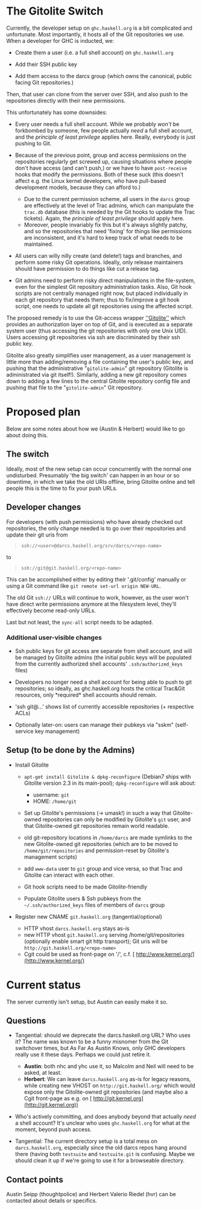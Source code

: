 # The Gitolite Switch


Currently, the developer setup on `ghc.haskell.org` is a bit complicated and unfortunate. Most importantly, it hosts all of the Git repositories we use. When a developer for GHC is inducted, we:

- Create them a user (i.e. a full shell account) on `ghc.haskell.org`

- Add their SSH public key

- Add them access to the darcs group (which owns the canonical, public facing Git repositories.)


Then, that user can clone from the server over SSH, and also push to the repositories directly with their new permissions.


This unfortunately has some downsides:

- Every user needs a full shell account. While we probably *won't* be forkbombed by someone, few people actually *need* a full shell account, and the *principle of least privilege* applies here. Really, everybody is just pushing to Git.

- Because of the previous point, group and access permissions on the repositories regularly get screwed up, causing situations where people don't have access (and can't push,) or we have to have `post-receive` hooks that modify the permissions. Both of these suck (this doesn't affect e.g. the Linux kernel developers, who have pull-based development models, because they can afford to.)

  - Due to the current permission scheme, all users in the `darcs` group are effectively at the level of Trac admins, which can manipulate the `trac.db` database (this is needed by the Git hooks to update the Trac tickets). Again, the *principle of least privilege* should apply here.
  - Moreover, people invariably fix this but it's always slightly patchy, and so the repositories that need 'fixing' for things like permissions are inconsistent, and it's hard to keep track of what needs to be maintained.

- All users can willy nilly create (and delete!) tags and branches, and perform some risky Git operations. Ideally, only release maintainers should have permission to do things like cut a release tag.

- Git admins need to perform risky direct manipulations in the file-system, even for the simplest Git repository administration tasks. Also, Git hook scripts are not centrally managed right now, but placed individually in each git repository that needs them; thus to fix/improve a git hook script, one needs to update all git repositories using the affected script.


The proposed remedy is to use the Git-access wrapper [ ''Gitolite''](https://github.com/sitaramc/gitolite/wiki) which provides an authorization layer on top of Git, and is executed as a separate system user (thus accessing the git repositories with only one Unix UID).  Users accessing git repositories via ssh are discriminated by their ssh public key.


Gitolite also greatly simplifies user management, as a user management is little more than adding/removing a file containing the user's public key, and pushing that the administrative "`gitolite-admin`" git repository (Gitolite is administrated via git itself!). Similarly, adding a new git repository comes down to adding a few lines to the central Gitolite repository config file and pushing that file to the "`gitolite-admin`" Git repository.

# Proposed plan


Below are some notes about how we (Austin & Herbert) would like to go about doing this.

## The switch


Ideally, most of the new setup can occur concurrently with the normal one undisturbed. Presumably 'the big switch' can happen in an hour or so downtime, in which we take the old URIs offline, bring Gitolite online and tell people this is the time to fix your push URLs.

## Developer changes


For developers (with push permissions) who have already checked out repositories, the only change needed is to go over their repositories and update their git uris from

> `ssh://<user>@darcs.haskell.org/srv/darcs/<repo-name>`


to

> `ssh://git@git.haskell.org/<repo-name>`


This can be accomplished either by editing their '.git/config' manually or using a Git command like `git remote set-url origin NEW-URL`.


The old Git `ssh://` URLs will continue to work, however, as the user won't have direct write permissions anymore at the filesystem level, they'll effectively become read-only URLs.


Last but not least, the `sync-all` script needs to be adapted.

### Additional user-visible changes

- Ssh public keys for git access are separate from shell account, and will be managed by Gitolite admins (the initial public keys will be populated from the currently authorized shell accounts' `.ssh/authorized_keys` files)

- Developers no longer need a shell account for being able to push to git repositories; so ideally, as ghc.haskell.org hosts the critical Trac&Git resources, only \*required\* shell accounts should remain.

- 'ssh git@…' shows list of currently accessible repositories (+ respective ACLs)

- Optionally later-on: users can manage their pubkeys via "sskm" (self-service key management)

## Setup (to be done by the Admins)

- Install Gitolite

  - `apt-get install Gitolite & dpkg-reconfigure`
    (Debian7 ships with Gitolite version 2.3 in its main-pool);
    `dpkg-reconfigure` will ask about:

    - username: `git`
    - HOME: `/home/git`
  - Set up Gitolite's permissions (-\> umask!) in such a way that Gitolite-owned repositories can only be modified by Gitolite's `git` user, and that Gitolite-owned git repositories remain world readable.
  - old git-repository locations in `/home/darcs` are made symlinks to the new Gitolite-owned git repositories (which are to be moved to `/home/git/repositories` and permission-reset by Gitolite's management scripts)
  - add `www-data` user to `git` group and vice versa, so that Trac and Gitolite can interact with each other.
  - Git hook scripts need to be made Gitolite-friendly
  - Populate Gitolite users & Ssh pubkeys from the `~/.ssh/authorized_keys` files of members of `darcs` group

- Register new CNAME `git.haskell.org` (tangential/optional)

  - HTTP vhost `darcs.haskell.org` stays as-is
  - new HTTP vhost `git.haskell.org` serving /home/git/repositories
    (optionally enable smart git http transport); Git uris will be `http://git.haskell.org/<repo-name>`
  - Cgit could be used as front-page on '/', c.f. [ http://www.kernel.org/](http://www.kernel.org/)

# Current status


The server currently isn't setup, but Austin can easily make it so.

## Questions

- Tangential: should we deprecate the darcs.haskell.org URL? Who uses it? The name was known to be a funny misnomer from the Git switchover times, but As Far As Austin Knows, only GHC developers really use it these days. Perhaps we could just retire it.

  - **Austin**: both nhc and yhc use it, so Malcolm and Neil will need to be asked, at least.
  - **Herbert**: We can leave `darcs.haskell.org` as-is for legacy reasons, while creating new VHOST on `http://git.haskell.org/` which would expose only the Gitolite-owned git repositories (and maybe also a Cgit front-page as e.g. on [ http://git.kernel.org](http://git.kernel.org))

- Who's actively committing, and does anybody beyond that actually *need* a shell account? It's unclear who uses `ghc.haskell.org` for what at the moment, beyond push access.

- Tangential: The current directory setup is a total mess on `darcs.haskell.org`, especially since the old darcs repos hang around there (having both `testsuite` and `testsuite.git` is confusing. Maybe we should clean it up if we're going to use it for a browseable directory.

## Contact points


Austin Seipp (thoughtpolice) and Herbert Valerio Riedel (hvr) can be contacted about details or specifics.

